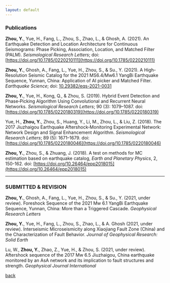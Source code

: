 ```yaml
---
layout: default
---
```

### Publications

**Zhou, Y.**, Yue, H., Fang, L., Zhou, S., Zhao, L., & Ghosh, A. (2021). An Earthquake Detection and Location Architecture for Continuous Seismograms: Phase Picking, Association, Location, and Matched Filter (PALM). *Seismological Research Letters*; doi: [https://doi.org/10.1785/0220210111](https://doi.org/10.1785/0220210111)

**Zhou, Y.**, Ghosh, A., Fang, L., Yue, H., Zhou, S., & Su., Y. (2021). A High-Resolution Seismic Catalog for the 2021 MS6.4/Mw6.1 YangBi Earthquake Sequence, Yunnan, China: Application of AI picker and Matched Filter. *Earthquake Science*; doi: [10.29382/eqs-2021-0031](https://doi.org/10.29382/eqs-2021-0031)

**Zhou, Y.**, Yue, H., Kong, Q., & Zhou, S. (2019). Hybrid Event Detection and Phase‐Picking Algorithm Using Convolutional and Recurrent Neural Networks. *Seismological Research Letters*; 90 (3): 1079–1087. doi: [https://doi.org/10.1785/0220180319](https://doi.org/10.1785/0220180319) 

Yue, H., **Zhou, Y.**, Zhou, S., Huang, Y., Li, M., Zhou, L., & Liu, Z. (2018). The 2017 Jiuzhaigou Earthquake Aftershock‐Monitoring Experimental Network: Network Design and Signal Enhancement Algorithm. *Seismological Research Letters*; 89 (5): 1671–1679. doi: [https://doi.org/10.1785/0220180046](https://doi.org/10.1785/0220180046) 

**Zhou, Y.**, Zhou, S., & Zhuang, J. (2018). A test on methods for MC estimation based on earthquake catalog, *Earth and Planetary Physics*, 2, 150-162. doi: [https://doi.org/10.26464/epp2018015](https://doi.org/10.26464/epp2018015)

* * *
### SUBMITTED & REVISION

**Zhou, Y.**, Ghosh, A., Fang, L., Yue, H., Zhou, S., & Su., Y. (2021, under review). Foreshock Sequence of the 2021 Mw 6.1 YangBi Earthquake Sequence, Yunnan, China: More than a Triggered Cascade. *Geophysical Research Letters* 

**Zhou, Y.**, Yue, H., Fang, L., Zhou, S., Zhao, L., & A. Ghosh (2021, under review). Interseismic Microseismicity along Xiaojiang Fault Zone (China) and the Characterization of Fault Behavior. *Journal of Geophysical Research: Solid Earth*

Lu, W., **Zhou, Y.**, Zhao, Z., Yue, H., & Zhou, S. (2021, under review). Aftershock sequence of the 2017 Mw 6.5 Jiuzhaigou, China earthquake monitored by an AsA network and its implication to fault structures and strength. *Geophysical Journal International*


[back](./)